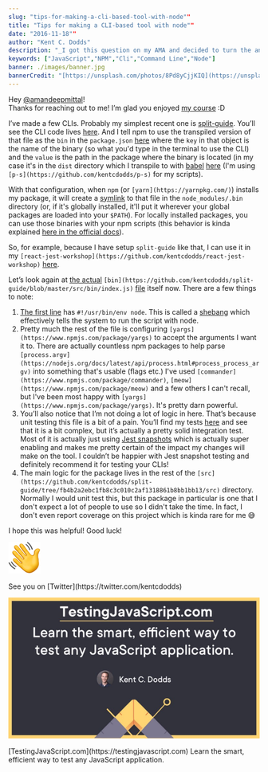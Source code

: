 ```yaml
---
slug: "tips-for-making-a-cli-based-tool-with-node""
title: "Tips for making a CLI-based tool with node""
date: "2016-11-18""
author: "Kent C. Dodds"
description: "_I got this question on my AMA and decided to turn the answer into a formal blogpost._"
keywords: ["JavaScript","NPM","Cli","Command Line","Node"]
banner: ./images/banner.jpg
bannerCredit: "[https://unsplash.com/photos/8Pd8yCjjKIQ](https://unsplash.com/photos/8Pd8yCjjKIQ) (obligatory post photo that has nothing to do with this blogpost)"
---
```


Hey [@amandeepmittal](https://github.com/amandeepmittal)!  
Thanks for reaching out to me! I’m glad you enjoyed
[my course](http://kcd.im/write-oss) :D

I’ve made a few CLIs. Probably my simplest recent one is
[split-guide](https://github.com/kentcdodds/split-guide). You’ll see the CLI
code lives
[here](https://github.com/kentcdodds/split-guide/blob/fb4b2a2ebc1fb8c3c010c2af1318861b8bb1bb13/src/bin/index.js).
And I tell npm to use the transpiled version of that file as the `bin` in the
`package.json`
[here](https://github.com/kentcdodds/split-guide/blob/fb4b2a2ebc1fb8c3c010c2af1318861b8bb1bb13/package.json#L12-L14)
where the `key` in that object is the name of the binary (so what you'd type in
the terminal to use the CLI) and the `value` is the path in the package where
the binary is located (in my case it's in the `dist` directory which I transpile
to with [babel](http://babeljs.io/)
[here](https://github.com/kentcdodds/split-guide/blob/fb4b2a2ebc1fb8c3c010c2af1318861b8bb1bb13/package-scripts.js#L13)
(I'm using `[p-s](https://github.com/kentcdodds/p-s)` for my scripts).

With that configuration, when `npm` (or `[yarn](https://yarnpkg.com/)`) installs
my package, it will create a
[symlink](https://en.wikipedia.org/wiki/Symbolic_link) to that file in the
`node_modules/.bin` directory (or, if it's globally installed, it'll put it
wherever your global packages are loaded into your `$PATH`). For locally
installed packages, you can use those binaries with your npm scripts (this
behavior is kinda explained
[here in the official docs](https://docs.npmjs.com/misc/scripts#path)).

So, for example, because I have setup `split-guide` like that, I can use it in
my `[react-jest-workshop](https://github.com/kentcdodds/react-jest-workshop)`
[here](https://github.com/kentcdodds/react-jest-workshop/blob/c43eaa13eb0ca203d7ed2b771b85e61ca5e539b0/package.json#L12).

Let’s look again at
[the actual](https://github.com/kentcdodds/split-guide/blob/master/src/bin/index.js)
`[bin](https://github.com/kentcdodds/split-guide/blob/master/src/bin/index.js)`
[file](https://github.com/kentcdodds/split-guide/blob/master/src/bin/index.js)
itself now. There are a few things to note:

1.  [The first line](https://github.com/kentcdodds/split-guide/blob/fb4b2a2ebc1fb8c3c010c2af1318861b8bb1bb13/src/bin/index.js#L1)
    has `#!/usr/bin/env node`. This is called a
    [shebang](https://en.wikipedia.org/wiki/Shebang_%28Unix%29) which
    effectively tells the system to run the script with node.
2.  Pretty much the rest of the file is configuring
    `[yargs](https://www.npmjs.com/package/yargs)` to accept the arguments I
    want it to. There are actually countless npm packages to help parse
    `[process.argv](https://nodejs.org/docs/latest/api/process.html#process_process_argv)`
    into something that's usable (flags etc.) I've used
    `[commander](https://www.npmjs.com/package/commander)`,
    `[meow](https://www.npmjs.com/package/meow)` and a few others I can't
    recall, but I've been most happy with
    `[yargs](https://www.npmjs.com/package/yargs)`. It's pretty darn powerful.
3.  You’ll also notice that I’m not doing a lot of logic in here. That’s because
    unit testing this file is a bit of a pain. You’ll find my tests
    [here](https://github.com/kentcdodds/split-guide/blob/fb4b2a2ebc1fb8c3c010c2af1318861b8bb1bb13/src/bin/index.test.js)
    and see that it is a bit complex, but it’s actually a pretty solid
    integration test. Most of it is actually just using
    [Jest snapshots](https://egghead.io/lessons/javascript-use-jest-s-snapshot-testing-feature?pl=testing-javascript-with-jest-a36c4074)
    which is actually super enabling and makes me pretty certain of the impact
    my changes will make on the tool. I couldn’t be happier with Jest snapshot
    testing and definitely recommend it for testing your CLIs!
4.  The main logic for the package lives in the rest of the
    `[src](https://github.com/kentcdodds/split-guide/tree/fb4b2a2ebc1fb8c3c010c2af1318861b8bb1bb13/src)`
    directory. Normally I would unit test this, but this package in particular
    is one that I don't expect a lot of people to use so I didn't take the time.
    In fact, I don't even report coverage on this project which is kinda rare
    for me 😅

I hope this was helpful! Good luck!

![](./images/0.png)

<figcaption>See you on [Twitter](https://twitter.com/kentcdodds)</figcaption>

![](./images/1.jpeg)

<figcaption>[TestingJavaScript.com](https://testingjavascript.com) Learn the smart, efficient way to test any JavaScript application.</figcaption>
